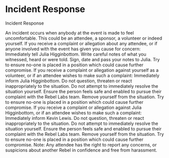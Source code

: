# Incident Response

Incident Response

An incident occurs when anybody at the event is made to feel uncomfortable. This could be an attendee, a sponsor, a volunteer or indeed yourself.
If you receive a complaint or allegation about any attendee, or if anyone involved with the event has given you cause for concern:
Immediately tell Julia Higginbottom.
Write careful notes of what you witnessed, heard or were told.
Sign, date and pass your notes to Julia.
Try to ensure no-one is placed in a position which could cause further compromise.
If you receive a complaint or allegation against yourself as a volunteer, or if an attendee wishes to make such a complaint:
Immediately inform Julia Higginbottom.
Do not question, threaten or react inappropriately to the situation.
Do not attempt to immediately resolve the situation yourself.
Ensure the person feels safe and enabled to pursue their complaint with the Rebel Labs team.
Remove yourself from the situation.
Try to ensure no-one is placed in a position which could cause further compromise.
If you receive a complaint or allegation against Julia Higginbottom, or if an attendee wishes to make such a complaint:
Immediately inform Kevin Lewis.
Do not question, threaten or react inappropriately to the situation.
Do not attempt to immediately resolve the situation yourself.
Ensure the person feels safe and enabled to pursue their complaint with the Rebel Labs team.
Remove yourself from the situation.
Try to ensure no-one is placed in a position which could cause further compromise.
Note: Any attendee has the right to report any concerns, or suspicions about another Rebel in confidence and free from harassment.